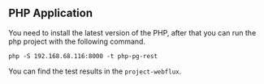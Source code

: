 ## PHP Application

You need to install the latest version of the PHP, after that you can run the php project 
with the following command.

```
php -S 192.168.68.116:8000 -t php-pg-rest
```

You can find the test results in the `project-webflux`.
